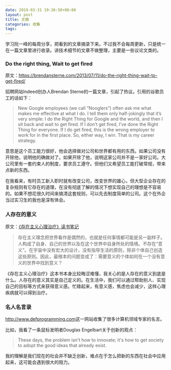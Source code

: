 ```yaml
---
date: 2019-03-31 19:38:50+08:00
layout: post
title: 文摘
categories: 收集
tags: 
---
```


学习阮一峰的每周分享，把看到的文章摘录下来。不过我不会每周更新，只是统一在一篇文章里进行收录。讲技术细节的文章不做整理，主要是一些议论文类的。

### Do the right thing, Wait to get fired

原文：<https://brendansterne.com/2013/07/11/do-the-right-thing-wait-to-get-fired/>

招聘网站Indeed创办人Brendan Sterne的一篇文章，引起了热议。引用的谷歌员工的话如下：

>New Google employees (we call “Nooglers”) often ask me what makes me effective at what I do.  I tell them only half-jokingly that it’s very simple: I do the Right Thing for Google and the world, and then I sit back and wait to get fired.  If I don’t get fired, I’ve done the Right Thing for everyone.  If I do get fired, this is the wrong employer to work for in the first place.  So, either way, I win.  That is my career strategy.

意思是这个员工能力很好，他会选择做对公司和世界都有用的东西。如果公司没有开除他，说明他的确做对了。如果开除了他，说明这家公司并不是一家好公司。大公司里有一套约束人的制度，要求员工遵守。但他们又希望员工能打破常规，带来点新的东西。

在我看来，有时员工新入职时就有改变公司，改变世界的雄心，但大型企业存在的复杂规则有它存在的道理，在没有彻底了解的情况下想实现自己的理想是不容易的。如果不想花很久时间来搞清这套规则，可以先去制度简单的公司。这个在外企当过实习生的我也是深有体会。


### 人存在的意义

原文：[《存在主义心理治疗》读书笔记](https://www.jianshu.com/p/ffdd938355e4)

>存在主义理念把世界看作是偶然的，也就是任何事情都可能是另一副样子。人构成了自身、自己的世界以及在这个世界中自身所处的情境。不存在“意义”。在宇宙中没有宏大的设计，没有指导生活的原则，除非个体自己创造这些原则。因此，最根本的问题变成了：需要意义的个体如何在一个没有意义的世界中找到意义？

《存在主义心理治疗》这本书本身比较晦涩难懂，我关心的是人存在的意义到底是什么。人存在的意义其实是自己定义的。在生活中，我们可以通过帮助别人、实现自己的目标等方式来获得意义感。忙碌起来，有意义感，焦虑也会减少，这样心理疾病就可以得到治疗。

### 名人名言录

<http://www.defprogramming.com>这一网站收集了很多计算机领域专家的名言。

比如，我看了一条鼠标发明者Douglas Engelbart关于创新的观点：

> These days, the problem isn't how to innovate; it's how to get society to adopt the good ideas that already exist.

我的理解是我们现在的社会并不缺乏创新，难点在于怎么把新的东西在社会中应用起来，这可能会遇到很大的阻力。




